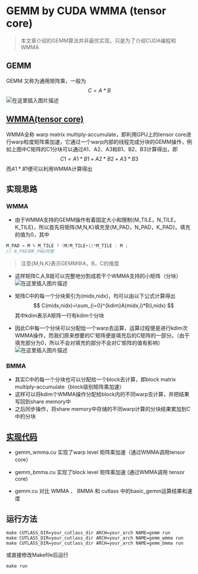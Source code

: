 # GEMM by CUDA WMMA (tensor core)
> 本文章介绍的GEMM算法并非最优实现，只是为了介绍CUDA编程和WMMA
## GEMM
GEMM 又称为通用矩阵乘，一般为
$$
C=A*B
$$
![在这里插入图片描述](https://img-blog.csdnimg.cn/61a1cf3d5d734bb59fb1ce4d8a1d5917.png)
## [WMMA(tensor core)](https://docs.nvidia.com/cuda/cuda-c-programming-guide/index.html#wmma)
WMMA全称 warp matrix multiply-accumulate，即利用GPU上的tensor core进行warp粒度矩阵乘加速，它通过一个warp内部的线程完成分块的GEMM操作，例如上图中C矩阵的C1分块可以通过A1、A2、A3和B1、B2、B3计算得出，即
$$
C1=A1*B1+A2*B2+A3*B3
$$
而$A1*B1$便可以利用WMMA计算得出
## 实现思路
### WMMA
- 由于WMMA支持的GEMM操作有着固定大小和限制{M_TILE，N_TILE，K_TILE}，所以首先将矩阵{M,N,K}填充至{M_PAD，N_PAD，K_PAD}，填充的值为0，其中
```c++
M_PAD = M % M_TILE ? (M/M_TILE+1)*M_TILE : M ;
// N_PAD和K_PAD同理
```
> 注意{M,N,K}表示GEMM中A，B，C的维度
- 这样矩阵C,A,B就可以完整地分割成若干个WMMA支持的小矩阵（分块）
![在这里插入图片描述](https://img-blog.csdnimg.cn/e46689a183584c38b7a4657d9e186902.png)

- 矩阵C中的每一个分块索引为(midx,nidx)，均可以由以下公式计算得出
$$
C(midx,nidx)=\sum_{i=0}^{kdim}A(midx,i)*B(i,nidx)
$$
其中kdim表示A矩阵一行有kdim个分块
- 因此C中每一个分块可以分配给一个warp去运算，运算过程便是进行kdim次WMMA操作，而我们原来想要的C'矩阵便是填充后的C矩阵的一部分。（由于填充部分为0，所以不会对填充的部分不会对C’矩阵的值有影响）
![在这里插入图片描述](https://img-blog.csdnimg.cn/f026324430034a23ad0665159dd2b4a0.png)
### BMMA
- 其实C中的每一个分块也可以分配给一个block去计算，即block matrix multiply-accumulate（block级别矩阵乘加速）
- 这样可以将kdim个WMMA操作分配给block内的不同warp去计算，并把结果写回到share memory中
- 之后同步操作，将share memory中存储的不同warp计算的分块结果累加到C中的分块
## [实现代码](https://github.com/gty111/GEMM_WMMA)

- gemm_wmma.cu 实现了warp level 矩阵乘加速（通过WMMA调用tensor core）
- gemm_bmma.cu 实现了block level 矩阵乘加速  (通过WMMA调用 tensor core)

- gemm.cu 对比 WMMA 、 BMMA  和 cutlass 中的basic_gemm运算结果和速度

## 运行方法

```shell
make CUTLASS_DIR=your_cutlass_dir ARCH=your_arch NAME=gemm run
make CUTLASS_DIR=your_cutlass_dir ARCH=your_arch NAME=gemm_wmma run
make CUTLASS_DIR=your_cutlass_dir ARCH=your_arch NAME=gemm_bmma run
```

或直接修改Makefile后运行

```
make run
```

